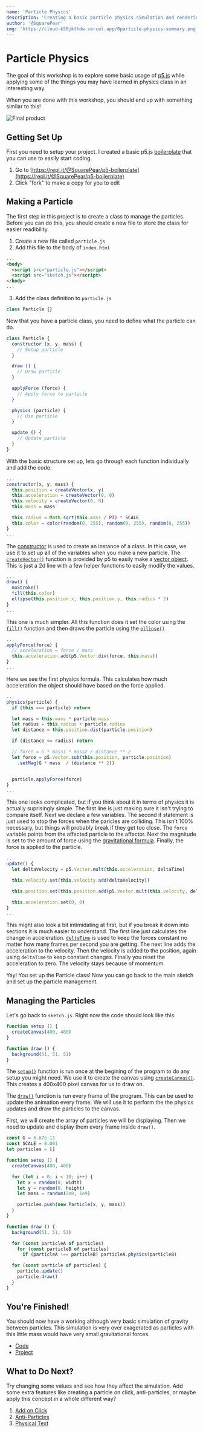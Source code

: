 ```yaml
---
name: 'Particle Physics'
description: 'Creating a basic particle physics simulation and rendering using p5.js'
author: '@SquarePear'
img: 'https://cloud-k50jkthdw.vercel.app/0particle-physics-summary.png'
---
```


# Particle Physics

The goal of this workshop is to explore some basic usage of [p5.js](https://p5js.org) while applying some of the things you may have learned in physics class in an interesting way.

When you are done with this workshop, you should end up with something similar to this!

![Final product](https://cloud-oddjiiq5k.vercel.app/0summary.gif)

## Getting Set Up

First you need to setup your project. I created a basic p5.js [boilerplate](https://en.wikipedia.org/wiki/Boilerplate_code) that you can use to easily start coding.

1. Go to [https://repl.it/@SquarePear/p5-boilerplate](https://repl.it/@SquarePear/p5-boilerplate)
2. Click "fork" to make a copy for you to edit

## Making a Particle

The first step in this project is to create a class to manage the particles. Before you can do this, you should create a new file to store the class for easier readibility.

1. Create a new file called `particle.js`
2. Add this file to the body of `index.html`

```html
...
<body>
  <script src="particle.js"></script>
  <script src="sketch.js"></script>
</body>
...
```

3. Add the class definition to `particle.js`

```javascript
class Particle {}
```

Now that you have a particle class, you need to define what the particle can do.

```javascript
class Particle {
  constructor (x, y, mass) {
    // Setup particle
  }

  draw () {
    // Draw particle
  }

  applyForce (force) {
    // Apply force to particle
  }

  physics (particle) {
    // Use particle
  }

  update () {
    // Update particle
  }
}
```

With the basic structure set up, lets go through each function individually and add the code.

```javascript
...
constructor(x, y, mass) {
  this.position = createVector(x, y)
  this.acceleration = createVector(0, 0)
  this.velocity = createVector(0, 0)
  this.mass = mass

  this.radius = Math.sqrt(this.mass / PI) * SCALE
  this.color = color(random(0, 255), random(0, 255), random(0, 255))
}
...
```

The [constructor](<https://en.wikipedia.org/wiki/Constructor_(object-oriented_programming)>) is used to create an instance of a class. In this case, we use it to set up all of the variables when you make a new particle. The [`createVector()`](https://p5js.org/reference/#/p5/createVector) function is provided by p5 to easily make a [vector object](https://p5js.org/reference/#/p5.Vector). This is just a 2d line with a few helper functions to easily modify the values.

```javascript
...
draw() {
  noStroke()
  fill(this.color)
  ellipse(this.position.x, this.position.y, this.radius * 2)
}
...
```

This one is much simpler. All this function does it set the color using the [`fill()`](https://p5js.org/reference/#/p5/fill) function and then draws the particle using the [`ellipse()`](https://p5js.org/reference/#/p5/ellipse)

```javascript
...
applyForce(force) {
  // acceleration = force / mass
  this.acceleration.add(p5.Vector.div(force, this.mass))
}
...
```

Here we see the first physics formula. This calculates how much acceleration the object should have based on the force applied.

```javascript
...
physics(particle) {
  if (this === particle) return

  let mass = this.mass * particle.mass
  let radius = this.radius + particle.radius
  let distance = this.position.dist(particle.position)

  if (distance <= radius) return

  // force = G * mass1 * mass2 / distance ** 2
  let force = p5.Vector.sub(this.position, particle.position)
    .setMag(G * mass  / (distance ** 2))


  particle.applyForce(force)
}
...
```

This one looks complicated, but if you think about it in terms of physics it is actually suprisingly simple.
The first line is just making sure it isn't trying to compare itself. Next we declare a few variables. The second if statement is just used to stop the forces when the paricles are colliding. This isn't 100% necessary, but things will probably break if they get too close. The `force` variable points from the affected particle to the affector. Next the magnitude is set to the amount of force using the [gravitational formula](https://en.wikipedia.org/wiki/Newton%27s_law_of_universal_gravitation). Finally, the force is applied to the particle.

```javascript
...
update() {
  let deltaVelocity = p5.Vector.mult(this.acceleration, deltaTime)

  this.velocity.set(this.velocity.add(deltaVelocity))

  this.position.set(this.position.add(p5.Vector.mult(this.velocity, deltaTime)))

  this.acceleration.set(0, 0)
}
...
```

This might also look a bit intimidating at first, but if you break it down into sections it is much easier to understand.
The first line just calculates the change in acceleration. [`deltaTime`](https://p5js.org/reference/#/p5/deltaTime) is used to keep the forces constant no matter how many frames per second you are getting. The next line adds the acceleration to the velocity. Then the velocity is added to the position, again using `deltaTime` to keep constant changes. Finally you reset the acceleration to zero. The velocity stays because of momentum.

Yay! You set up the Particle class! Now you can go back to the main sketch and set up the particle management.

## Managing the Particles

Let's go back to `sketch.js`. Right now the code should look like this:

```javascript
function setup () {
  createCanvas(400, 400)
}

function draw () {
  background(51, 51, 51)
}
```

The [`setup()`]() function is run once at the begining of the program to do any setup you might need. We use it to create the canvas using [`createCanvas()`](). This creates a 400x400 pixel canvas for us to draw on.

The [`draw()`]() function is run every frame of the program. This can be used to update the animation every frame. We will use it to perform the the physics updates and draw the particles to the canvas.

First, we will create the array of particles we will be displaying. Then we need to update and display them every frame inside `draw()`.

```javascript
const G = 6.67e-11
const SCALE = 0.001
let particles = []

function setup () {
  createCanvas(400, 400)

  for (let i = 0; i < 10; i++) {
    let x = random(0, width)
    let y = random(0, height)
    let mass = random(2e8, 1e9)

    particles.push(new Particle(x, y, mass))
  }
}

function draw () {
  background(51, 51, 51)

  for (const particleA of particles)
    for (const particleB of particles)
      if (particleA !== particleB) particleA.physics(particleB)

  for (const particle of particles) {
    particle.update()
    particle.draw()
  }
}
```

## You're Finished!

You should now have a working although very basic simulation of gravity between particles. This simulation is very over exagerated as particles with this little mass would have very small gravitational forces.

- [Code](https://repl.it/@SquarePear/Particle-Physics#sketch.js)
- [Project](https://Particle-Physics.squarepear.repl.co)

## What to Do Next?

Try changing some values and see how they affect the simulation. Add some extra features like creating a particle on click, anti-particles, or maybe apply this concept in a whole different way?

1. [Add on Click](https://repl.it/@SquarePear/Particle-Physics-Add-on-Click#sketch.js)
2. [Anti-Particles](https://repl.it/@SquarePear/Particle-Physics-Anti-Particle#sketch.js)
3. [Physical Text](https://repl.it/@SquarePear/Particle-Physics-Text#sketch.js)
